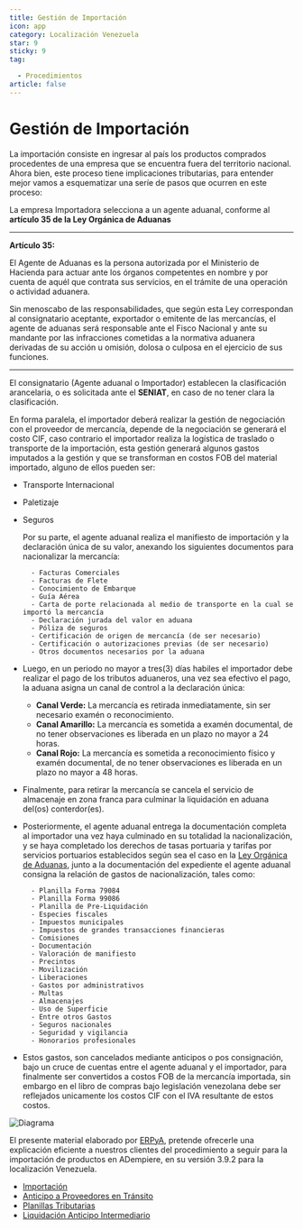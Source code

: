 ```yaml
---
title: Gestión de Importación
icon: app
category: Localización Venezuela
star: 9
sticky: 9
tag:

  - Procedimientos
article: false
---
```


**Gestión de Importación**
==========================

La importación consiste en ingresar al país los productos comprados procedentes de una empresa que se encuentra fuera del territorio nacional. Ahora bien, este proceso tiene implicaciones tributarias, para entender mejor vamos a esquematizar una seríe de pasos que ocurren en este proceso:

La empresa Importadora selecciona a un agente aduanal, conforme al **artículo 35 de la Ley Orgánica de Aduanas**

----
**Artículo 35:**

El Agente de Aduanas es la persona autorizada por el Ministerio de Hacienda para actuar ante los órganos competentes en nombre y por cuenta de aquél que contrata sus servicios, en el trámite de una operación o actividad aduanera.

Sin menoscabo de las responsabilidades, que según esta Ley correspondan al consignatario aceptante, exportador o emitente de las mercancías, el agente de aduanas será responsable ante el Fisco Nacional y ante su mandante por las infracciones cometidas a la normativa aduanera derivadas de su acción u omisión, dolosa o culposa en el ejercicio de sus funciones.
____
El consignatario (Agente aduanal o Importador) establecen la clasificación arancelaria, o es solicitada ante el **SENIAT**, en caso de no tener clara la clasificación.

En forma paralela, el importador deberá realizar la gestión de negociación con el proveedor de mercancía, depende de la negociación se generará el costo CIF, caso contrario el importador realiza la logística de traslado o transporte de la importación, esta gestión generará algunos gastos imputados a la gestión y que se transforman en costos FOB del material importado, alguno de ellos pueden ser:

- Transporte Internacional
- Paletizaje
- Seguros

    Por su parte, el agente aduanal realiza el manifiesto de importación y la declaración única de su valor, anexando los siguientes documentos para nacionalizar la mercancía:

        - Facturas Comerciales
        - Facturas de Flete
        - Conocimiento de Embarque
        - Guía Aérea
        - Carta de porte relacionada al medio de transporte en la cual se importó la mercancía
        - Declaración jurada del valor en aduana
        - Póliza de seguros
        - Certificación de origen de mercancía (de ser necesario)
        - Certificación o autorizaciones previas (de ser necesario)
        - Otros documentos necesarios por la aduana

- Luego, en un periodo no mayor a tres(3) días habiles el importador debe realizar el pago de los tributos aduaneros, una vez sea efectivo el pago, la aduana asigna un canal de control a la declaración única:

  - **Canal Verde:** La mercancía es retirada inmediatamente, sin ser necesario examén o reconocimiento.
  - **Canal Amarillo:** La mercancía es sometida a examén documental, de no tener observaciones es liberada en un plazo no mayor a 24 horas.
  - **Canal Rojo:** La mercancía es sometida a reconocimiento físico y examén documental, de no tener observaciones es liberada en un plazo no mayor a 48 horas.

- Finalmente, para retirar la mercancía se cancela el servicio de almacenaje en zona franca para culminar la liquidación en aduana del(os) conterdor(es).

- Posteriormente, el agente aduanal entrega la documentación completa al importador una vez haya culminado en su totalidad la nacionalización, y se haya completado los derechos de tasas portuaria y tarifas por servicios portuarios establecidos según sea el caso en la [Ley Orgánica de Aduanas](LEY_ORGANICA_DE_ADUANAS.pdf), junto a la documentación del expediente el agente aduanal consigna la relación de gastos de nacionalización, tales como:

        - Planilla Forma 79084
        - Planilla Forma 99086
        - Planilla de Pre-Liquidación
        - Especies fiscales
        - Impuestos municipales
        - Impuestos de grandes transacciones financieras
        - Comisiones
        - Documentación 
        - Valoración de manifiesto
        - Precintos
        - Movilización 
        - Liberaciones
        - Gastos por administrativos
        - Multas
        - Almacenajes
        - Uso de Superficie
        - Entre otros Gastos
        - Seguros nacionales
        - Seguridad y vigilancia
        - Honorarios profesionales

- Estos gastos, son cancelados mediante anticipos o pos consignación, bajo un cruce de cuentas entre el agente aduanal y el importador, para finalmente ser convertidos a costos FOB de la mercancía importada, sin embargo en el libro de compras bajo legislación venezolana debe ser reflejados unicamente los costos CIF con el IVA resultante de estos costos.

![Diagrama](/assets/img/procedures/import/resources/Compras_Import.png)

El presente material elaborado por [ERPyA](https://erpya.com/), pretende ofrecerle una explicación eficiente a nuestros clientes del procedimiento a seguir para la importación de productos en ADempiere, en su versión 3.9.2 para la localización Venezuela.

- [Importación](import)
- [Anticipo a Proveedores en Tránsito](advance-payment-to-transit-providers)
- [Planillas Tributarias](taxliability)
- [Liquidación Anticipo Intermediario](intermediary-advance-settlement)

